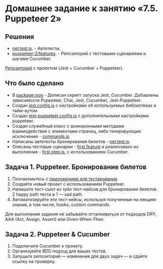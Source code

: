 # Домашнее задание к занятию «7.5. Puppeteer 2»

## Решения
* <a href="https://github.com/Nephedov/jsaqa-code-Nephedov93/blob/main/7.5/puppeteer-2/net.test.js">net.test.js</a>. - Автотесты.
* <a href="https://github.com/Nephedov/jsaqa-code-Nephedov93/tree/main/7.5/puppeteer-2/features">puppeteer-2/features</a>. - Репозиторий с тестовыми сценариями и шагами Cucumber.

<a href="https://github.com/Nephedov/jsaqa-code-Nephedov93/tree/main/7.5/puppeteer-2">Репозиторий</a> с проектом (Jest + Cucumber + Puppeteer).

## Что было сделано
* В <a href="https://github.com/Nephedov/jsaqa-code-Nephedov93/blob/main/7.5/puppeteer-2/package.json">package.json</a> - Дописан скрипт запуска Jest, Cucumber. Добавлены зависимости Puppeteer, Chai, Jest, Cucumber, Jest-Puppeteer.
* Создан <a href="https://github.com/Nephedov/jsaqa-code-Nephedov93/blob/main/7.5/puppeteer-2/jest.config.js">jest.config.js</a> c настройками об используемых библиотеках и тайм-аутом.
* Создан <a href="https://github.com/Nephedov/jsaqa-code-Nephedov93/blob/main/7.5/puppeteer-2/jest-puppeteer.config.js">jest-puppeteer.config.js</a> с дополнительными настройками puppeteer.
* Создан служебный класс с асинхронными методами взаимодействия с элементами страниц, либо генерирующие исключение - <a href="https://github.com/Nephedov/jsaqa-code-Nephedov93/blob/main/7.5/puppeteer-2/lib/commands.js">commands.js</a>.
* Написаны автотесты бронирования билетов - <a href="https://github.com/Nephedov/jsaqa-code-Nephedov93/blob/main/7.5/puppeteer-2/net.test.js">net.test.js</a>.
* Описаны тестовые сценарии - <a href="https://github.com/Nephedov/jsaqa-code-Nephedov93/blob/main/7.5/puppeteer-2/features/first.feature">first.feature</a>
и реализовано их выполнение - <a href="https://github.com/Nephedov/jsaqa-code-Nephedov93/blob/main/7.5/puppeteer-2/features/step_definitions/first.step.js">first.step.js</a>, с использованием Cucumber.


## Задача 1. Puppeteer. Бронирование билетов

1. Познакомьтесь с [приложением для тестирования](http://qamid.tmweb.ru/client/index.php).  
2. Создайте новый проект с использованием Puppeteer.
3. Напишите тест-сьют из трёх тест-кейсов для бронирования билетов. 2 happy path теста и 1 — sad path.
4. Автоматизируйте эти тест-кейсы, используя полученные на лекциях знания, в том числе, hooks, custom commands.

Для выполнения задания не забывайте отталкиваться от подходов DRY, AAA (Act, Assign, Assert) или Given-When-Then.

## Задача 2. Puppeteer & Cucumber

1. Подключите Cucumber к проекту.
2. Организуейте BDD подход для ваших тестов.
3. Запушьте репозиторий — изменения для двух задач — и сдайте ссылку на проверку.
